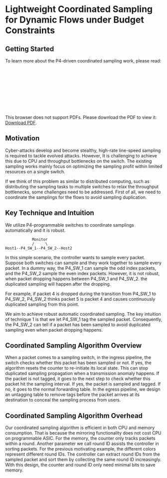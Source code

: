 # Lightweight Coordinated Sampling for Dynamic Flows under Budget Constraints

## Getting Started

To learn more about the P4-driven coordinated sampling work, please read:
<object data="http://www.cs.ucr.edu/~trentj/papers/icccn24.pdf" type="application/pdf" width="700px" height="700px">
    <embed src="http://yoursite.com/the.pdf">
        <p>This browser does not support PDFs. Please download the PDF to view it: <a href="http://yoursite.com/the.pdf">Download PDF</a>.</p>
    </embed>
</object>


## Motivation
Cyber-attacks develop and become stealthy, high-rate line-speed sampling is required to tackle evolved attacks. However, It is challenging to achieve this due to CPU and throughput bottlenecks on the switch.
The existing sampling works mainly focus on optimizing the sampling profit within limited resources on a single switch. 

If we think of this problem as similar to distributed computing, such as distributing the sampling tasks to multiple switches to relax the throughput bottlenecks, some challenges need to be addressed. 
First of all, we need to coordinate the samplings for the flows to avoid sampling duplication. 

## Key Technique and Intuition
We utilize P4-programmable switches to coordinate samplings automatically and it is robust. 
```
            Monitor
            /     \
Host1--P4_SW_1--P4_SW_2--Host2
```
In this simple scenario, the controller wants to sample every packet. 
Suppose both switches can sample and they work together to sample every packet. 
In a dummy way, the P4_SW_1 can sample the odd index packets, and the P4_SW_2 sample the even index packets. 
However, it is not robust, when packet dropping happens between P4_SW_1 and P4_SW_2. the duplicated sampling will happen after the dropping. 

For example, if packet 4 is dropped during the transition from P4_SW_1 to P4_SW_2, P4_SW_2 thinks packet 5 is packet 4 and causes continuously duplicated sampling from this point.

We aim to achieve robust automatic coordinated sampling. 
The key intuition of technique 1 is that we let P4_SW_1 tag the sampled packet. Consequently, the P4_SW_2 can tell if a packet has been sampled to avoid duplicated sampling even when packet dropping happens. 

## Coordinated Sampling Algorithm Overview

When a packet comes to a sampling switch, in the ingress pipeline, the switch checks whether this packet has been sampled or not. If yes, the algorithm resets the counter to re-initiate its local state. This can stop duplicated sampling propagation when a transmission anomaly happens. If the packet is not tagged, it goes to the next step to check whether this packet hit the sampling interval. If yes, the packet is sampled and tagged. If no, it goes to the normal forwarding table. In the egress pipeline, we design an untagging table to remove tags before the packet arrives at its destination to conceal the sampling process from users. 

## Coordinated Sampling Algorithm Overhead
Our coordinated sampling algorithm is efficient in both CPU and memory consumption. That is because the mirroring functionality does not cost CPU on programmable ASIC. For the memory, the counter only tracks packets within a round. Another parameter we call round ID assists the controller in sorting packets. For the previous motivating example, the different colors represent different round IDs. The controller can extract round IDs from the sampled packet and sort them by collecting the same round ID increasingly. 
With this design, the counter and round ID only need minimal bits to save memory.


